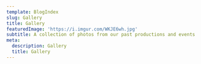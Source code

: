 ```yaml
---
template: BlogIndex
slug: Gallery
title: Gallery
featuredImage: 'https://i.imgur.com/WKJE6wh.jpg'
subtitle: A collection of photos from our past productions and events
meta:
  description: Gallery
  title: Gallery
---
```


